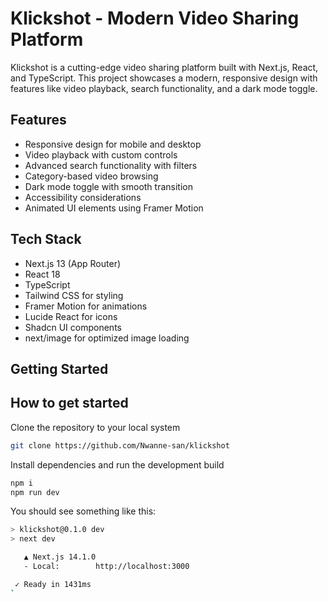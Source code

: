 # Klickshot - Modern Video Sharing Platform

Klickshot is a cutting-edge video sharing platform built with Next.js, React, and TypeScript. This project showcases a modern, responsive design with features like video playback, search functionality, and a dark mode toggle.

## Features

- Responsive design for mobile and desktop
- Video playback with custom controls
- Advanced search functionality with filters
- Category-based video browsing
- Dark mode toggle with smooth transition
- Accessibility considerations
- Animated UI elements using Framer Motion

## Tech Stack

- Next.js 13 (App Router)
- React 18
- TypeScript
- Tailwind CSS for styling
- Framer Motion for animations
- Lucide React for icons
- Shadcn UI components
- next/image for optimized image loading

## Getting Started



## How to get started

Clone the repository to your local system 
```bash
git clone https://github.com/Nwanne-san/klickshot
```


Install dependencies and run the development build

```bash
npm i
npm run dev
```

You should see something like this:

```sh
> klickshot@0.1.0 dev
> next dev

   ▲ Next.js 14.1.0
   - Local:        http://localhost:3000

 ✓ Ready in 1431ms
`